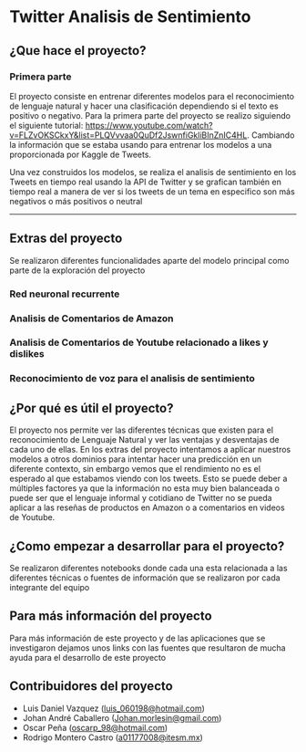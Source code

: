# Twitter Analisis de Sentimiento

## ¿Que hace el proyecto?

### Primera parte
El proyecto consiste en entrenar diferentes modelos para el reconocimiento de lenguaje natural y hacer una clasificación dependiendo si el texto es positivo o negativo.
Para la primera parte del proyecto se realizo siguiendo el siguiente tutorial: https://www.youtube.com/watch?v=FLZvOKSCkxY&list=PLQVvvaa0QuDf2JswnfiGkliBInZnIC4HL. Cambiando
la información que se estaba usando para entrenar los modelos a una proporcionada por Kaggle de Tweets.

Una vez construidos los modelos, se realiza el analisis de sentimiento en los Tweets en tiempo real usando la API de Twitter y se grafican también en tiempo real a manera de ver si los tweets de un tema en especifico son más negativos o más positivos o neutral

---
## Extras del proyecto
Se realizaron diferentes funcionalidades aparte del modelo principal como parte de la exploración del proyecto

### Red neuronal recurrente 

### Analisis de Comentarios de Amazon

### Analisis de Comentarios de Youtube relacionado a likes y dislikes

### Reconocimiento de voz para el analisis de sentimiento


## ¿Por qué es útil el proyecto?
El proyecto nos permite ver las diferentes técnicas que existen para el reconocimiento de Lenguaje Natural y ver las ventajas y desventajas de cada uno de ellas. 
En los extras del proyecto intentamos a aplicar nuestros modelos a otros dominios para intentar hacer una predicción en un diferente contexto, sin embargo vemos que el rendimiento no es el esperado al que estabamos viendo con los tweets.
Esto se puede deber a múltiples factores ya que la información no esta muy bien balanceada o puede ser que el lenguaje informal y cotidiano de Twitter no se pueda aplicar a las reseñas de productos en Amazon o a comentarios en videos de Youtube.

## ¿Como empezar a desarrollar para el proyecto?
Se realizaron diferentes notebooks donde cada una esta relacionada a las diferentes técnicas o fuentes de información que se realizaron por cada integrante del equipo

## Para más información del proyecto
Para más información de este proyecto y de las aplicaciones que se investigaron dejamos unos links con las fuentes que resultaron de mucha ayuda para el desarrollo de este proyecto


## Contribuidores del proyecto
- Luis Daniel Vazquez (luis_060198@hotmail.com)
- Johan André Caballero (Johan.morlesin@gmail.com)
- Oscar Peña (oscarp_98@hotmail.com)
- Rodrigo Montero Castro (a01177008@itesm.mx)

